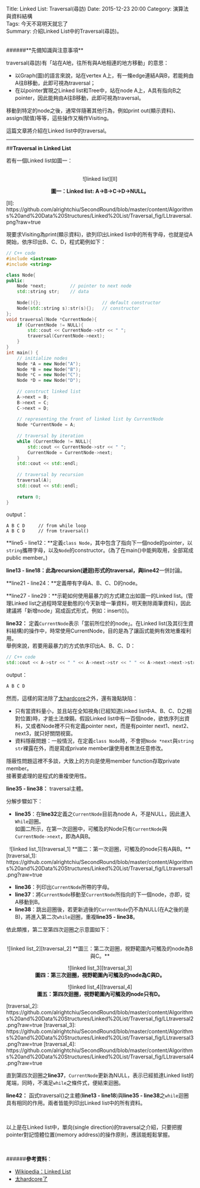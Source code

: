 Title: Linked List: Traversal(尋訪) 
Date: 2015-12-23 20:00 
Category: 演算法與資料結構  
Tags: 今天不寫明天就忘了  
Summary: 介紹Linked List中的Traversal(尋訪)。
 


</br>
######**先備知識與注意事項**

traversal(尋訪)有「站在A地，往所有與A地相連的地方移動」的意思：  

* 以Graph(圖)的語言來說，站在vertex A上，有一條edge連結A與B，若能夠由A往B移動，此即可視為traversal；
* 在以pointer實現之Linked list和Tree中，站在node A上，A具有指向B之pointer，因此能夠由A往B移動，此即可視為traversal。

移動到特定的node之後，通常伴隨著其他行為，例如print out(顯示資料)、assign(賦值)等等，這些操作又稱作Visiting。

這篇文章將介紹在Linked list中的traversal。  

*** 

##**Traversal in Linked List**

若有一個Linked list如圖一：

</br> 
<center>
![linked list][ll]

**圖一：Linked list: A->B->C->D->NULL。**  
</center>   
[ll]: https://github.com/alrightchiu/SecondRound/blob/master/content/Algorithms%20and%20Data%20Structures/Linked%20List/Traversal_fig/LLtraversal.png?raw=true

現要求Visiting為print(顯示資料)，欲列印出Linked list中的所有字母，也就是從A開始，依序印出B、C、D，程式範例如下：

```cpp
// C++ code
#include <iostream>
#include <string>

class Node{
public:
    Node *next;			// pointer to next node
    std::string str;	// data
    
    Node(){};						// default constructor
    Node(std::string s):str(s){};	// constructor
};
void traversal(Node *CurrentNode){
    if (CurrentNode != NULL){
        std::cout << CurrentNode->str << " ";
        traversal(CurrentNode->next);
    }
}
int main() {
    // initialize nodes
    Node *A = new Node("A");
    Node *B = new Node("B");
    Node *C = new Node("C");
    Node *D = new Node("D");
    
    // construct linked list
    A->next = B;
    B->next = C;
    C->next = D;
    
    // representing the front of linked list by CurrentNode
    Node *CurrentNode = A;
    
    // traversal by iteration 
    while (CurrentNode != NULL){
        std::cout << CurrentNode->str << " ";
        CurrentNode = CurrentNode->next;
    }
    std::cout << std::endl;
    
    // traversal by recursion
    traversal(A);
    std::cout << std::endl;
    
    return 0;
}
```
output：

```
A B C D		// from while loop
A B C D		// from traversal()
```
**line5 - line12：**定義`class Node`，其中包含了指向下一個node的pointer，以`string`攜帶字母，以及`Node`的constructor。(為了在main()中能夠取用，全部寫成public member。)

**line13 - line18：**此為recursion(遞迴)形式的traversal，與**line42**一併討論。

**line21 - line24：**定義帶有字母A、B、C、D的node。

**line27 - line29：**示範如何使用最暴力的方式建立出如圖一的Linked list。(管理Linked list之過程時常是動態的(今天新增一筆資料，明天刪除兩筆資料)，因此建議將「新增node」寫成函式形式，例如：insert())。

**line32：** 定義`CurrentNode`表示「當前所位於的node」。在Linked list(及其衍生資料結構)的操作中，時常使用CurrentNode，目的是為了讓函式能夠有效地重複利用。  
舉例來說，若要用最暴力的方式依序印出A、B、C、D：

```cpp
// C++ code
std::cout << A->str << " " << A->next->str << " " << A->next->next->str << " " << A->next->next->next->str << std::endl;
```
output：  

```cpp
A B C D
```
然而，這樣的寫法除了[太hardcore](https://www.youtube.com/watch?v=Qdcfxk-e_iw)之外，還有幾點缺陷：

* 只有當資料量小，並且站在全知視角(已經知道Linked list中A、B、C、D之相對位置)時，才能土法煉鋼。假設Linked list中有一百個node，欲依序列出資料，又或者Node裡不只有定義pointer next，而是有pointer next1、next2、next3，就只好關閉視窗。
* 資料隱蔽問題：一般情況，在定義`class Node`時，不會把`Node *next`與`string str`裸露在外，而是寫成private member讓使用者無法任意修改。

隱蔽性問題這裡不多談，大致上的方向是使用member function存取private member。  
接著要處理的是程式的重複使用性。  

**line35 - line38：** traversal主體。  

分解步驟如下：

* **line35**：在**line32**定義之`CurrentNode`目前為node A，不是NULL，因此進入`While`迴圈。  
如圖二所示，在第一次迴圈中，可觸及的Node只有`CurrentNode`與`CurrentNode->next`，即為A與B。 
 

<center>
![linked list_1][traversal_1]  
**圖二：第一次迴圈，可觸及的node只有A與B。**
</center>   
[traversal_1]: https://github.com/alrightchiu/SecondRound/blob/master/content/Algorithms%20and%20Data%20Structures/Linked%20List/Traversal_fig/LLtraversal1.png?raw=true
</br>
  
* **line36**：列印出`CurrentNode`所帶的字母。  
* **line37**：將`CurrentNode`移動至`CurrentNode`所指向的下一個node，亦即，從A移動到B。  
* **line38**：跳出迴圈後，若更新過後的`CurrentNode`仍不為NULL(在A之後的是B)，將進入第二次`while`迴圈，重複**line35 - line38**。  

依此類推，第二至第四次迴圈之示意圖如下：  
</br>
<center>
![linked list_2][traversal_2]  
**圖三：第二次迴圈，視野範圍內可觸及的node為B與C。**  

![linked list_3][traversal_3]  
**圖四：第三次迴圈，視野範圍內可觸及的node為C與D。**  

![linked list_4][traversal_4]  
**圖五：第四次迴圈，視野範圍內可觸及的node只有D。**
</center>   
[traversal_2]: https://github.com/alrightchiu/SecondRound/blob/master/content/Algorithms%20and%20Data%20Structures/Linked%20List/Traversal_fig/LLtraversal2.png?raw=true 
[traversal_3]: https://github.com/alrightchiu/SecondRound/blob/master/content/Algorithms%20and%20Data%20Structures/Linked%20List/Traversal_fig/LLtraversal3.png?raw=true 
[traversal_4]: https://github.com/alrightchiu/SecondRound/blob/master/content/Algorithms%20and%20Data%20Structures/Linked%20List/Traversal_fig/LLtraversal4.png?raw=true
</br>

直到第四次迴圈之**line37**，`CurrentNode`更新為NULL，表示已經抵達Linked list的尾端，同時，不滿足`while`之條件式，便結束迴圈。

**line42：** 函式traversal()之主體(**line13 - line18**)與**line35 - line38**之`while`迴圈具有相同的作用。兩者皆能列印出Linked list中的所有資料。

</br>  

以上是在Linked list中，單向(single direction)的traversal之介紹，只要把握pointer對記憶體位置(memory address)的操作原則，應該能輕鬆掌握。

</br>

######**參考資料**：

* [Wikipedia：Linked List](https://en.wikipedia.org/wiki/Linked_list)
* [太hardcore了](https://www.youtube.com/watch?v=Qdcfxk-e_iw)
  
</br>  






